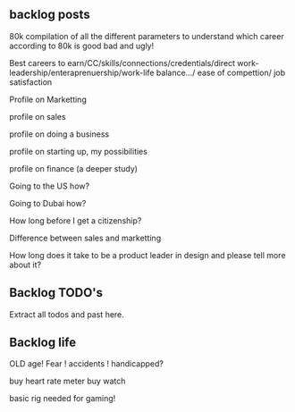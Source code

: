 
## backlog posts

80k compilation of all the different parameters to understand which career according to 80k is good bad and ugly!

Best careers to earn/CC/skills/connections/credentials/direct work-leadership/enteraprenuership/work-life balance.../ ease of compettion/ job satisfaction


Profile on Marketting

profile on sales

profile on doing a business

profile on starting up, my possibilities

profile on finance (a deeper study)

Going to the US how?

Going to Dubai how?

How long before I get a citizenship?

Difference between sales and marketting


How long does it take to be a product leader in design and please tell more about it?

## Backlog TODO's

Extract all todos and past here.

## Backlog life

OLD age! Fear ! accidents ! handicapped?

buy heart rate meter
buy watch 

basic rig needed for gaming!
